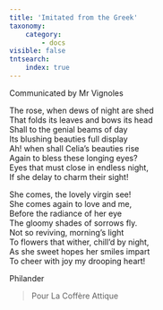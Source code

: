 ```yaml
---
title: 'Imitated from the Greek'
taxonomy:
    category:
        - docs
visible: false
tntsearch:
    index: true
---
```


<div class="author">Communicated by Mr Vignoles</div>

The rose, when dews of night are shed  
That folds its leaves and bows its head  
Shall to the genial beams of day  
Its blushing beauties full display  
Ah! when shall Celia’s beauties rise  
Again to bless these longing eyes?  
Eyes that must close in endless night,  
If she delay to charm their sight!  

She comes, the lovely virgin see!  
She comes again to love and me,  
Before the radiance of her eye  
The gloomy shades of sorrows fly.  
Not so reviving, morning’s light  
To flowers that wither, chill’d by night,  
As she sweet hopes her smiles impart  
To cheer with joy my drooping heart!

Philander

> Pour La Coffère Attique